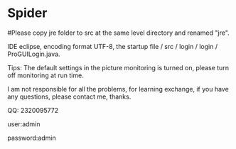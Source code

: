 # Spider

#Please copy jre folder to src at the same level directory and renamed "jre".

IDE eclipse, encoding format UTF-8, the startup file / src / login / login / ProGUILogin.java.

Tips: The default settings in the picture monitoring is turned on, please turn off monitoring at run time.

I am not responsible for all the problems, for learning exchange, if you have any questions, please contact me, thanks. 

QQ: 2320095772

user:admin

password:admin
